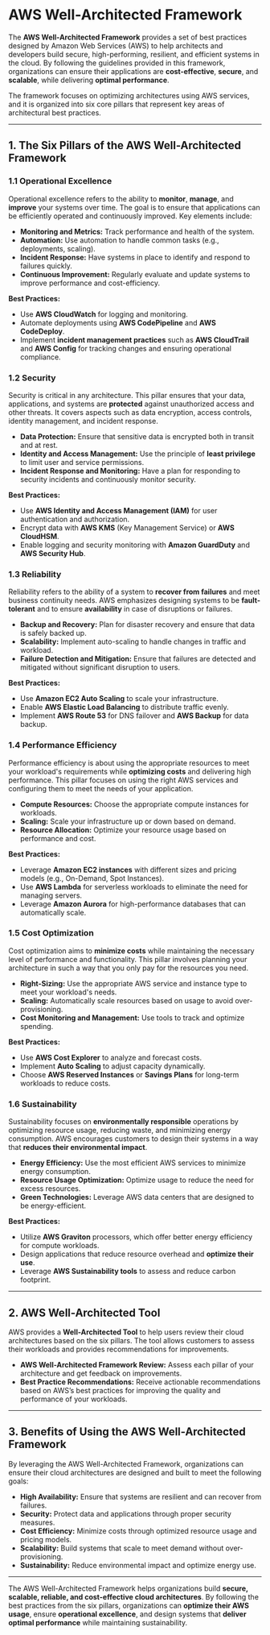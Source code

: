 # **AWS Well-Architected Framework**

The **AWS Well-Architected Framework** provides a set of best practices designed by Amazon Web Services (AWS) to help architects and developers build secure, high-performing, resilient, and efficient systems in the cloud. By following the guidelines provided in this framework, organizations can ensure their applications are **cost-effective**, **secure**, and **scalable**, while delivering **optimal performance**.

The framework focuses on optimizing architectures using AWS services, and it is organized into six core pillars that represent key areas of architectural best practices.

---

## **1. The Six Pillars of the AWS Well-Architected Framework**

### **1.1 Operational Excellence**  
Operational excellence refers to the ability to **monitor**, **manage**, and **improve** your systems over time. The goal is to ensure that applications can be efficiently operated and continuously improved. Key elements include:

- **Monitoring and Metrics:** Track performance and health of the system.
- **Automation:** Use automation to handle common tasks (e.g., deployments, scaling).
- **Incident Response:** Have systems in place to identify and respond to failures quickly.
- **Continuous Improvement:** Regularly evaluate and update systems to improve performance and cost-efficiency.

**Best Practices:**
- Use **AWS CloudWatch** for logging and monitoring.
- Automate deployments using **AWS CodePipeline** and **AWS CodeDeploy**.
- Implement **incident management practices** such as **AWS CloudTrail** and **AWS Config** for tracking changes and ensuring operational compliance.

### **1.2 Security**  
Security is critical in any architecture. This pillar ensures that your data, applications, and systems are **protected** against unauthorized access and other threats. It covers aspects such as data encryption, access controls, identity management, and incident response.

- **Data Protection:** Ensure that sensitive data is encrypted both in transit and at rest.
- **Identity and Access Management:** Use the principle of **least privilege** to limit user and service permissions.
- **Incident Response and Monitoring:** Have a plan for responding to security incidents and continuously monitor security.

**Best Practices:**
- Use **AWS Identity and Access Management (IAM)** for user authentication and authorization.
- Encrypt data with **AWS KMS** (Key Management Service) or **AWS CloudHSM**.
- Enable logging and security monitoring with **Amazon GuardDuty** and **AWS Security Hub**.

### **1.3 Reliability**  
Reliability refers to the ability of a system to **recover from failures** and meet business continuity needs. AWS emphasizes designing systems to be **fault-tolerant** and to ensure **availability** in case of disruptions or failures.

- **Backup and Recovery:** Plan for disaster recovery and ensure that data is safely backed up.
- **Scalability:** Implement auto-scaling to handle changes in traffic and workload.
- **Failure Detection and Mitigation:** Ensure that failures are detected and mitigated without significant disruption to users.

**Best Practices:**
- Use **Amazon EC2 Auto Scaling** to scale your infrastructure.
- Enable **AWS Elastic Load Balancing** to distribute traffic evenly.
- Implement **AWS Route 53** for DNS failover and **AWS Backup** for data backup.

### **1.4 Performance Efficiency**  
Performance efficiency is about using the appropriate resources to meet your workload's requirements while **optimizing costs** and delivering high performance. This pillar focuses on using the right AWS services and configuring them to meet the needs of your application.

- **Compute Resources:** Choose the appropriate compute instances for workloads.
- **Scaling:** Scale your infrastructure up or down based on demand.
- **Resource Allocation:** Optimize your resource usage based on performance and cost.

**Best Practices:**
- Leverage **Amazon EC2 instances** with different sizes and pricing models (e.g., On-Demand, Spot Instances).
- Use **AWS Lambda** for serverless workloads to eliminate the need for managing servers.
- Leverage **Amazon Aurora** for high-performance databases that can automatically scale.

### **1.5 Cost Optimization**  
Cost optimization aims to **minimize costs** while maintaining the necessary level of performance and functionality. This pillar involves planning your architecture in such a way that you only pay for the resources you need.

- **Right-Sizing:** Use the appropriate AWS service and instance type to meet your workload's needs.
- **Scaling:** Automatically scale resources based on usage to avoid over-provisioning.
- **Cost Monitoring and Management:** Use tools to track and optimize spending.

**Best Practices:**
- Use **AWS Cost Explorer** to analyze and forecast costs.
- Implement **Auto Scaling** to adjust capacity dynamically.
- Choose **AWS Reserved Instances** or **Savings Plans** for long-term workloads to reduce costs.

### **1.6 Sustainability**  
Sustainability focuses on **environmentally responsible** operations by optimizing resource usage, reducing waste, and minimizing energy consumption. AWS encourages customers to design their systems in a way that **reduces their environmental impact**.

- **Energy Efficiency:** Use the most efficient AWS services to minimize energy consumption.
- **Resource Usage Optimization:** Optimize usage to reduce the need for excess resources.
- **Green Technologies:** Leverage AWS data centers that are designed to be energy-efficient.

**Best Practices:**
- Utilize **AWS Graviton** processors, which offer better energy efficiency for compute workloads.
- Design applications that reduce resource overhead and **optimize their use**.
- Leverage **AWS Sustainability tools** to assess and reduce carbon footprint.

---

## **2. AWS Well-Architected Tool**  
AWS provides a **Well-Architected Tool** to help users review their cloud architectures based on the six pillars. The tool allows customers to assess their workloads and provides recommendations for improvements.  

- **AWS Well-Architected Framework Review:** Assess each pillar of your architecture and get feedback on improvements.
- **Best Practice Recommendations:** Receive actionable recommendations based on AWS’s best practices for improving the quality and performance of your workloads.

---

## **3. Benefits of Using the AWS Well-Architected Framework**  
By leveraging the AWS Well-Architected Framework, organizations can ensure their cloud architectures are designed and built to meet the following goals:  

- **High Availability:** Ensure that systems are resilient and can recover from failures.
- **Security:** Protect data and applications through proper security measures.
- **Cost Efficiency:** Minimize costs through optimized resource usage and pricing models.
- **Scalability:** Build systems that scale to meet demand without over-provisioning.
- **Sustainability:** Reduce environmental impact and optimize energy use.

---
The AWS Well-Architected Framework helps organizations build **secure, scalable, reliable, and cost-effective cloud architectures**. By following the best practices from the six pillars, organizations can **optimize their AWS usage**, ensure **operational excellence**, and design systems that **deliver optimal performance** while maintaining sustainability.
